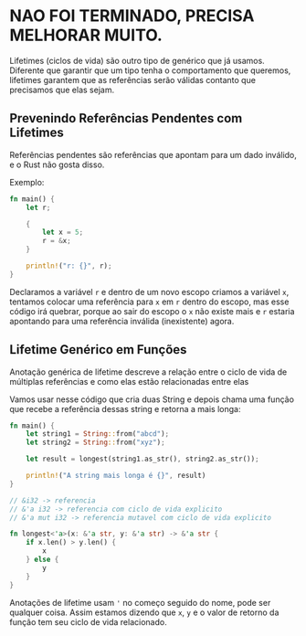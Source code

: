 # NAO FOI TERMINADO, PRECISA MELHORAR MUITO.

Lifetimes (ciclos de vida) são outro tipo de genérico que já usamos. Diferente que garantir que um tipo tenha o comportamento que queremos, lifetimes garantem que as referências serão válidas contanto que precisamos que elas sejam.

## Prevenindo Referências Pendentes com Lifetimes

Referências pendentes são referências que apontam para um dado inválido, e o Rust não gosta disso.

Exemplo: 

```rust
fn main() {
    let r;

    {
        let x = 5;
        r = &x;
    }

    println!("r: {}", r);
}
```

Declaramos a variável ```r``` e dentro de um novo escopo criamos a variável ```x```, tentamos colocar uma referência para ```x``` em ```r``` dentro do escopo, mas esse código irá quebrar, porque ao sair do escopo o ```x``` não existe mais e ```r``` estaria apontando para uma referência inválida (inexistente) agora.

## Lifetime Genérico em Funções

Anotação genérica de lifetime descreve a relação entre o ciclo de vida de múltiplas referências e como elas estão relacionadas entre elas 

Vamos usar nesse código que cria duas String e depois chama uma função que recebe a referência dessas string e retorna a mais longa:

```rust
fn main() {
    let string1 = String::from("abcd");
    let string2 = String::from("xyz");

    let result = longest(string1.as_str(), string2.as_str());

    println!("A string mais longa é {}", result)
}

// &i32 -> referencia
// &'a i32 -> referencia com ciclo de vida explicito
// &'a mut i32 -> referencia mutavel com ciclo de vida explicito

fn longest<'a>(x: &'a str, y: &'a str) -> &'a str {
    if x.len() > y.len() {
        x
    } else {
        y
    }
}
```

Anotações de lifetime usam ```'``` no começo seguido do nome, pode ser qualquer coisa. Assim estamos dizendo que ```x```, ```y``` e o valor de retorno da função tem seu ciclo de vida relacionado. 